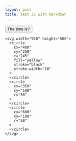 ```yaml
---
layout: post
title: test JS with markdown
---
```




<!--
<div id="text"></div>
 
<script>  
  
document.getElementById("text").innerHTML = "Text added by JavaScript code";
</script>
-->

<script src="https://code.jquery.com/jquery-3.2.1.min.js"></script>
<script src="/Files/demo.js"></script>
 
<div id="text"></div>


<button onclick="this.innerHTML = Date()">The time is?</button>

<html>
  <head>
    <title>Smiley Face Part I</title>
    <style>
      body {
        margin: 0;
        overflow: hidden;
      }
    </style>
    <script src= "https://unpkg.com/react@16.9.0/umd/react.production.min.js">
       </script>
      <script src= "https://unpkg.com/react-dom@16.9.0/umd/react-dom.production.min.js">
    </script>
      <script src= "https://unpkg.com/d3@5.11.0/dist/d3.min.js">
    </script>
  </head>
  <body>
    <!--
      height / 2 - strokeWidth / 2
      centerX - eyeOffsetX
    -->
    <div id="root"> </div>
  
    
    <svg width="960" height="500">
      <circle
        cx="480"
        cy="250"
        r="245"
        fill="yellow"
        stroke="black"
        stroke-width="10"
      >
      </circle>
      <circle
        cx="350"
        cy="180"
        r="50"
      >
      </circle>
      <circle
        cx="600"
        cy="180"
        r="50"
      >
      </circle>
    </svg>
   
  </body>
</html>

